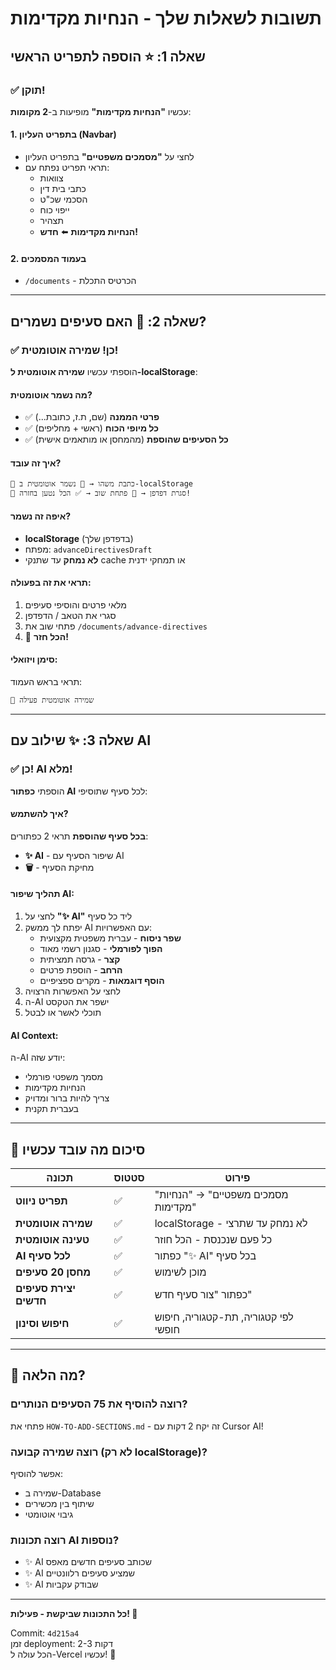 # תשובות לשאלות שלך - הנחיות מקדימות

## שאלה 1: ⭐ הוספה לתפריט הראשי

### ✅ **תוקן!**

עכשיו **"הנחיות מקדימות"** מופיעות ב-**2 מקומות**:

#### 1. בתפריט העליון (Navbar)
- לחצי על **"מסמכים משפטיים"** בתפריט העליון
- תראי תפריט נפתח עם:
  - צוואות
  - כתבי בית דין
  - הסכמי שכ"ט
  - ייפוי כוח
  - תצהיר
  - **הנחיות מקדימות** ⬅️ **חדש!**

#### 2. בעמוד המסמכים
- `/documents` - הכרטיס התכלת

---

## שאלה 2: 💾 האם סעיפים נשמרים?

### ✅ **כן! שמירה אוטומטית!**

הוספתי עכשיו **שמירה אוטומטית ל-localStorage**:

#### מה נשמר אוטומטית?
- ✅ **פרטי הממנה** (שם, ת.ז, כתובת...)
- ✅ **כל מיופי הכוח** (ראשי + מחליפים)
- ✅ **כל הסעיפים שהוספת** (מהמחסן או מותאמים אישית)

#### איך זה עובד?
```
📝 כתבת משהו → 💾 נשמר אוטומטית ב-localStorage
🔄 סגרת דפדפן → 📂 פתחת שוב → ✅ הכל נטען בחזרה!
```

#### איפה זה נשמר?
- **localStorage** (בדפדפן שלך)
- מפתח: `advanceDirectivesDraft`
- **לא נמחק** עד שתנקי cache או תמחקי ידנית

#### תראי את זה בפעולה:
1. מלאי פרטים והוסיפי סעיפים
2. סגרי את הטאב / הדפדפן
3. פתחי שוב את `/documents/advance-directives`
4. 🎉 **הכל חזר!**

#### סימן ויזואלי:
תראי בראש העמוד:
```
💾 שמירה אוטומטית פעילה
```

---

## שאלה 3: ✨ שילוב עם AI

### ✅ **כן! AI מלא!**

הוספתי **כפתור AI** לכל סעיף שתוסיפי:

#### איך להשתמש?

**בכל סעיף שהוספת** תראי 2 כפתורים:
- **✨ AI** - שיפור הסעיף עם AI
- **🗑️** - מחיקת הסעיף

#### תהליך שיפור AI:
1. לחצי על **"✨ AI"** ליד כל סעיף
2. יפתח לך ממשק AI עם האפשרויות:
   - **שפר ניסוח** - עברית משפטית מקצועית
   - **הפוך לפורמלי** - סגנון רשמי מאוד
   - **קצר** - גרסה תמציתית
   - **הרחב** - הוספת פרטים
   - **הוסף דוגמאות** - מקרים ספציפיים
3. לחצי על האפשרות הרצויה
4. ה-AI ישפר את הטקסט
5. תוכלי לאשר או לבטל

#### AI Context:
ה-AI יודע שזה:
- מסמך משפטי פורמלי
- הנחיות מקדימות
- צריך להיות ברור ומדויק
- בעברית תקנית

---

## 🎯 סיכום מה עובד עכשיו

| תכונה | סטטוס | פירוט |
|-------|--------|-------|
| **תפריט ניווט** | ✅ | "מסמכים משפטיים" → "הנחיות מקדימות" |
| **שמירה אוטומטית** | ✅ | localStorage - לא נמחק עד שתרצי |
| **טעינה אוטומטית** | ✅ | כל פעם שנכנסת - הכל חוזר |
| **AI לכל סעיף** | ✅ | כפתור "✨ AI" בכל סעיף |
| **מחסן 20 סעיפים** | ✅ | מוכן לשימוש |
| **יצירת סעיפים חדשים** | ✅ | כפתור "צור סעיף חדש" |
| **חיפוש וסינון** | ✅ | לפי קטגוריה, תת-קטגוריה, חיפוש חופשי |

---

## 🚀 מה הלאה?

### רוצה להוסיף את 75 הסעיפים הנותרים?
פתחי את `HOW-TO-ADD-SECTIONS.md` - זה יקח 2 דקות עם Cursor AI!

### רוצה שמירה קבועה (לא רק localStorage)?
אפשר להוסיף:
- שמירה ב-Database
- שיתוף בין מכשירים
- גיבוי אוטומטי

### רוצה תכונות AI נוספות?
- ✨ AI שכותב סעיפים חדשים מאפס
- ✨ AI שמציע סעיפים רלוונטיים
- ✨ AI שבודק עקביות

---

**כל התכונות שביקשת - פעילות! 🎊**

Commit: `4d215a4`  
זמן deployment: 2-3 דקות  
הכל עולה ל-Vercel עכשיו! 🚀

